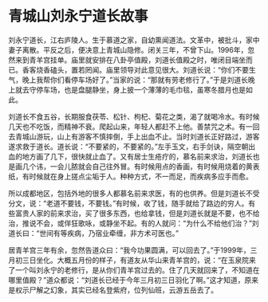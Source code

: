 # 青城山刘永宁道长故事

刘永宁道长，江右庐陵人。生于慕道之家，自幼熏闻道法。文革中，被批斗，家中妻子离散。平反之后，便决意上青城山隐修。闭关三年，不曾下山。1996年，忽然来到青羊宫挂单。庙里就安排在八卦亭值殿，刘道长值殿之时，唯闭目端坐而已。香客烧香磕头，置若罔闻。庙里领导对此意见很大。刘道长说：“你们不要生气，晚上我帮你们看停车场好了。”当家的说：“那就有劳老修行了。”于是刘道长晚上就去守停车场，也是盘腿静坐，身上披一个薄薄的毛巾毯，虽寒冬腊月也是如此。

刘道长不食五谷，长期服食茯苓、松针、枸杞、菊花之类，渴了就喝冷水。有时候几天也不吃饭，而精神不衰。爬起山来，年轻人都赶不上他。善禁咒之术。有一回去青城山游玩，山上有游客不慎摔倒，手上出血不止。当时刘道长正好路过，游客遂求救于道长。道长说：“不要紧的，不要紧的。”左手玉文，右手剑诀，隔空朝出血的地方画了几下，很快就止血了。又有居士生疮疔的，慕名前来求治，刘道长也是画几个讳，一会儿脓就会自己往外冒。有时候用点的香画，有时候用烧着的黄表纸，有时候就在身上搓点尘垢于人。种种方式，不一而足，而疾病多应手而愈。

所以成都地区，包括外地的很多人都慕名前来求医，有的也供养。但是刘道长不受分文，说：“老道不要钱，不要钱。”有时候，收了钱，随手就给了路边的穷人。有些富贵人家的前来求治，买了很多东西，也给拿钱，但是刘道长就是不要，也不给治，推说不会，或佯狂歌咏，或静坐不起。有的人就问：“为什么不给他们治？”刘道长曰：“世间有等疾病，乃宿业牵缠，非方术可医也。”

居青羊宫三年有余，忽然告道众曰：“我今功果圆满，可以回去了。”于1999年，三月初三日坐化。大概五月份的样子，有道友从华山来青羊宫的，说：“在玉泉院来了一个叫刘永宁的老修行，是从你们青羊宫过去的。住了几天就回来了，不知道在哪里值殿？”道众都说：“刘道长已经于今年三月初三日羽化了啊。”这才知道，原来是权示尸解之幻象，其实已经名登紫府，位列仙班，云游五岳去了。
